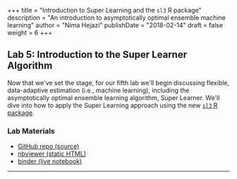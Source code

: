 +++
title = "Introduction to Super Learning and the `sl3` R package"
description = "An introduction to asymptotically optimal ensemble machine learning"
author = "Nima Hejazi"
publishDate = "2018-02-14"
draft = false
weight = 6
+++

## Lab 5: Introduction to the Super Learner Algorithm

Now that we've set the stage, for our fifth lab we'll begin discussing flexible,
data-adaptive estimation (i.e., machine learning), including the asymptotically
optimal ensemble learning algorithm, Super Learner. We'll dive into how to apply
the Super Learning approach using the new [`sl3` R
package](https://github.com/tlverse/sl3).

### Lab Materials

* [GitHub repo (source)](https://github.com/tlbbd-spring2018/lab_05)
* [nbviewer (static HTML)](http://nbviewer.jupyter.org/github/tlbbd-spring2018/lab_05/blob/master/sl3_intro.ipynb)
* [binder (live
   notebook)](https://mybinder.org/v2/gh/nhejazi/sl3_lecture/master)

---
